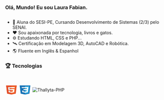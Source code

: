 ### Olá, Mundo! Eu sou Laura Fabian.

##

- 📓 Aluna do SESI-PE, Cursando Desenvolvimento de Sistemas (2/3) pelo SENAI.
- ❤ Sou apaixonada por tecnologia, livros e gatos.
- ⚙️ Estudando HTML, CSS e PHP...
- 🛰️ Certificação em Modelagem 3D, AutoCAD e Robótica.
- 🌎 Fluente em Inglês & Espanhol

### 🏆 Tecnologias
  
##

<div style="display: inline_block"><br>
  <img align="center" alt="Thallyta-HTML" height="30" width="40" src="https://raw.githubusercontent.com/devicons/devicon/master/icons/html5/html5-original.svg">
  <img align="center" alt="Thallyta-CSS" height="30" width="40" src="https://raw.githubusercontent.com/devicons/devicon/master/icons/css3/css3-original.svg">
  <img align="center" alt="Thallyta-PHP" height="30" width="40" src="https://cdn.jsdelivr.net/gh/devicons/devicon/icons/php/php-original.svg">
